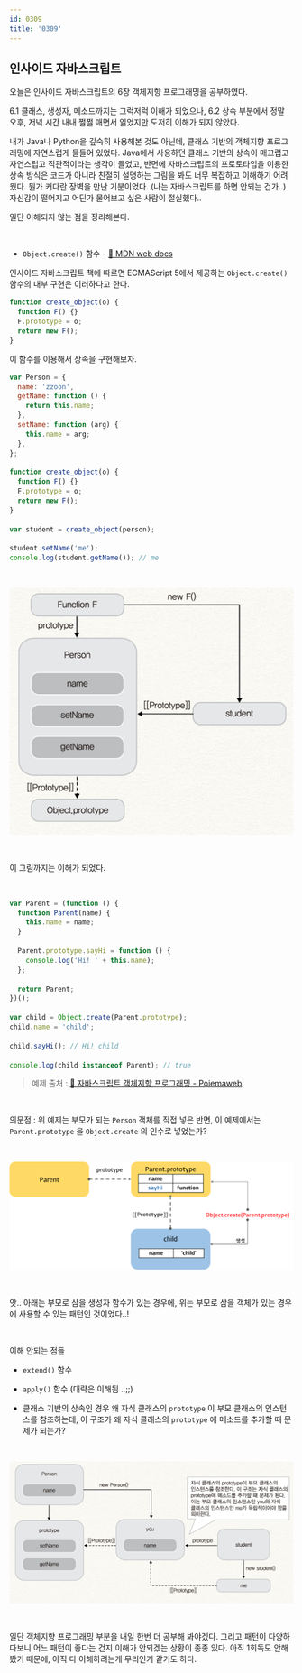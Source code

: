 ```yaml
---
id: 0309
title: '0309'
---
```


## 인사이드 자바스크립트

오늘은 인사이드 자바스크립트의 6장 객체지향 프로그래밍을 공부하였다.

6.1 클래스, 생성자, 메소드까지는 그럭저럭 이해가 되었으나, 6.2 상속 부분에서 정말 오후, 저녁 시간 내내 쩔쩔 매면서 읽었지만 도저히 이해가 되지 않았다.

내가 Java나 Python을 깊숙히 사용해본 것도 아닌데, 클래스 기반의 객체지향 프로그래밍에 자연스럽게 물들어 있었다. Java에서 사용하던 클래스 기반의 상속이 매끄럽고 자연스럽고 직관적이라는 생각이 들었고, 반면에 자바스크립트의 프로토타입을 이용한 상속 방식은 코드가 아니라 친절히 설명하는 그림을 봐도 너무 복잡하고 이해하기 어려웠다. 뭔가 커다란 장벽을 만난 기분이었다. (나는 자바스크립트를 하면 안되는 건가..) 자신감이 떨어지고 어딘가 물어보고 싶은 사람이 절실했다..

일단 이해되지 않는 점을 정리해본다.

<br/>

- `Object.create()` 함수 - [🔗 MDN web docs](https://developer.mozilla.org/ko/docs/Web/JavaScript/Reference/Global_Objects/Object/create)

인사이드 자바스크립트 책에 따르면 ECMAScript 5에서 제공하는 `Object.create()` 함수의 내부 구현은 이러하다고 한다.

```javascript
function create_object(o) {
  function F() {}
  F.prototype = o;
  return new F();
}
```

이 함수를 이용해서 상속을 구현해보자.

```javascript
var Person = {
  name: 'zzoon',
  getName: function () {
    return this.name;
  },
  setName: function (arg) {
    this.name = arg;
  },
};

function create_object(o) {
  function F() {}
  F.prototype = o;
  return new F();
}

var student = create_object(person);

student.setName('me');
console.log(student.getName()); // me
```

<br/>

![0309-image-0](images/0309-image-0.png)

<br/>

이 그림까지는 이해가 되었다.

<br/>

```javascript
var Parent = (function () {
  function Parent(name) {
    this.name = name;
  }

  Parent.prototype.sayHi = function () {
    console.log('Hi! ' + this.name);
  };

  return Parent;
})();

var child = Object.create(Parent.prototype);
child.name = 'child';

child.sayHi(); // Hi! child

console.log(child instanceof Parent); // true
```

> 예제 출처 : [🔗 자바스크립트 객체지향 프로그래밍 - Poiemaweb](https://poiemaweb.com/js-object-oriented-programming)

<br/>

의문점 : 위 예제는 부모가 되는 `Person` 객체를 직접 넣은 반면, 이 예제에서는 `Parent.prototype` 을 `Object.create` 의 인수로 넣었는가?

<br/>

![0309-image-1](images/0309-image-1.png)

<br/>

앗.. 아래는 부모로 삼을 생성자 함수가 있는 경우에, 위는 부모로 삼을 객체가 있는 경우에 사용할 수 있는 패턴인 것이었다..!

<br/>

이해 안되는 점들

- `extend()` 함수

- `apply()` 함수 (대략은 이해됨 ..;;)

- 클래스 기반의 상속인 경우 왜 자식 클래스의 `prototype` 이 부모 클래스의 인스턴스를 참조하는데, 이 구조가 왜 자식 클래스의 `prototype` 에 메소드를 추가할 때 문제가 되는가?

<br/>

![0309-image-2](images/0309-image-2.png)

<br/>

일단 객체지향 프로그래밍 부분을 내일 한번 더 공부해 봐야겠다. 그리고 패턴이 다양하다보니 어느 패턴이 좋다는 건지 이해가 안되겠는 상황이 종종 있다. 아직 1회독도 안해봤기 때문에, 아직 다 이해하려는게 무리인거 같기도 하다.

<br/>

